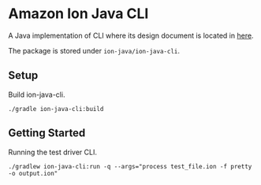 # Amazon Ion Java CLI
A Java implementation of CLI where its design document is located in [here](https://github.com/amazon-ion/ion-test-driver#design).

The package is stored under `ion-java/ion-java-cli`.

## Setup
Build ion-java-cli.
```
./gradle ion-java-cli:build
```

## Getting Started
Running the test driver CLI.

```
./gradlew ion-java-cli:run -q --args="process test_file.ion -f pretty -o output.ion"
```
